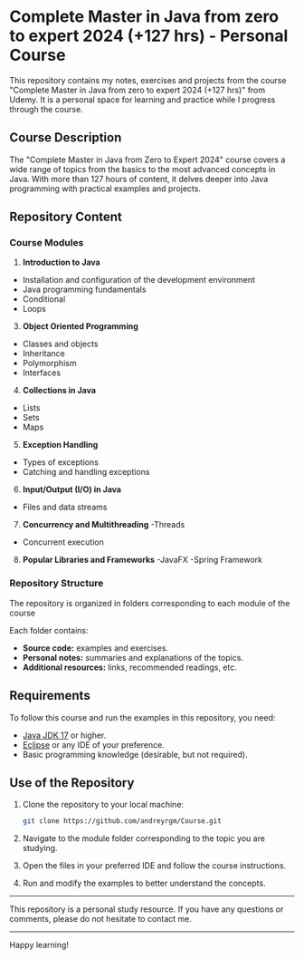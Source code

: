 # Complete Master in Java from zero to expert 2024 (+127 hrs) - Personal Course

This repository contains my notes, exercises and projects from the course "Complete Master in Java from zero to expert 2024 (+127 hrs)" from Udemy. It is a personal space for learning and practice while I progress through the course.

## Course Description

The "Complete Master in Java from Zero to Expert 2024" course covers a wide range of topics from the basics to the most advanced concepts in Java. With more than 127 hours of content, it delves deeper into Java programming with practical examples and projects.

## Repository Content

### Course Modules

1. **Introduction to Java**
 - Installation and configuration of the development environment
 - Java programming fundamentals
 - Conditional
 - Loops

3. **Object Oriented Programming**
 - Classes and objects
 - Inheritance
 - Polymorphism
 - Interfaces

4. **Collections in Java**
 - Lists
 - Sets
 - Maps

5. **Exception Handling**
 - Types of exceptions
 - Catching and handling exceptions

6. **Input/Output (I/O) in Java**
 - Files and data streams

7. **Concurrency and Multithreading**
 -Threads
 - Concurrent execution

8. **Popular Libraries and Frameworks**
 -JavaFX
 -Spring Framework

### Repository Structure

The repository is organized in folders corresponding to each module of the course


Each folder contains:
- **Source code:** examples and exercises.
- **Personal notes:** summaries and explanations of the topics.
- **Additional resources:** links, recommended readings, etc.

## Requirements

To follow this course and run the examples in this repository, you need:

- [Java JDK 17](https://www.oracle.com/java/technologies/javase-jdk17-downloads.html) or higher.
- [Eclipse](https://www.eclipse.org/downloads/) or any IDE of your preference.
- Basic programming knowledge (desirable, but not required).

## Use of the Repository

1. Clone the repository to your local machine:
   ```bash
   git clone https://github.com/andreyrgm/Course.git

3. Navigate to the module folder corresponding to the topic you are studying.

4. Open the files in your preferred IDE and follow the course instructions.

5. Run and modify the examples to better understand the concepts.

---

This repository is a personal study resource. If you have any questions or comments, please do not hesitate to contact me.

---

Happy learning!

